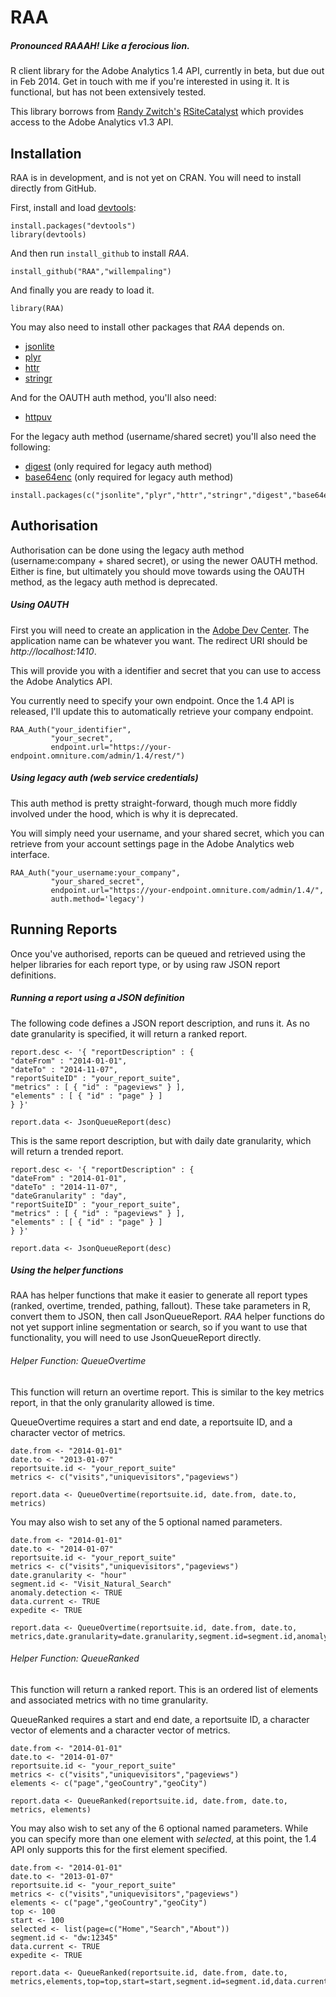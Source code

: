 RAA
===============

##### Pronounced _RAAAH!_ Like a ferocious lion.

R client library for the Adobe Analytics 1.4 API, currently in beta, but due out in Feb 2014.
Get in touch with me if you're interested in using it. It is functional, but has not been extensively tested.

This library borrows from [Randy Zwitch's](https://github.com/randyzwitch) [RSiteCatalyst](https://github.com/randyzwitch/RSiteCatalyst) which provides access to the Adobe Analytics v1.3 API.
## Installation
RAA is in development, and is not yet on CRAN. You will need to install directly from GitHub.

First, install and load [devtools](https://www.google.com):

```
install.packages("devtools")
library(devtools)
```
And then run ```install_github``` to install _RAA_.

```
install_github("RAA","willempaling")
```

And finally you are ready to load it.

```
library(RAA)
```

You may also need to install other packages that _RAA_ depends on.

* [jsonlite](http://cran.r-project.org/web/packages/jsonlite/)
* [plyr](http://cran.r-project.org/web/packages/plyr/)
* [httr](http://cran.r-project.org/web/packages/httr/)
* [stringr](http://cran.r-project.org/web/packages/stringr/)

And for the OAUTH auth method, you'll also need:

* [httpuv](http://cran.r-project.org/web/packages/httpuv/)

For the legacy auth method (username/shared secret) you'll also need the following:

* [digest](http://cran.r-project.org/web/packages/digest/) (only required for legacy auth method)
* [base64enc](http://cran.r-project.org/web/packages/base64enc/) (only required for legacy auth method)


```
install.packages(c("jsonlite","plyr","httr","stringr","digest","base64enc,"httpuv"))
```
## Authorisation
Authorisation can be done using the legacy auth method (username:company + shared secret), or using the newer OAUTH method. Either is fine, but ultimately you should move towards using the OAUTH method, as the legacy auth method is deprecated.

##### Using OAUTH
First you will need to create an application in the [Adobe Dev Center](https://developer.omniture.com/en_US/devcenter). The application name can be whatever you want. The redirect URI should be *http://localhost:1410*.

This will provide you with a identifier and secret that you can use to access the Adobe Analytics API.

You currently need to specify your own endpoint. Once the 1.4 API is released, I'll update this to automatically retrieve your company endpoint.

```
RAA_Auth("your_identifier", 
         "your_secret", 
         endpoint.url="https://your-endpoint.omniture.com/admin/1.4/rest/")
```

##### Using legacy auth (web service credentials)
This auth method is pretty straight-forward, though much more fiddly involved under the hood, which is why it is deprecated.

You will simply need your username, and your shared secret, which you can retrieve from your account settings page in the Adobe Analytics web interface.

```
RAA_Auth("your_username:your_company", 
         "your_shared_secret", 
         endpoint.url="https://your-endpoint.omniture.com/admin/1.4/", 
         auth.method='legacy')
```

## Running Reports
Once you've authorised, reports can be queued and retrieved using the helper libraries for each report type, or by using raw JSON report definitions.

##### Running a report using a JSON definition
The following code defines a JSON report description, and runs it. As no date granularity is specified, it will return a ranked report.

```
report.desc <- '{ "reportDescription" : { 
"dateFrom" : "2014-01-01", 
"dateTo" : "2014-11-07", 
"reportSuiteID" : "your_report_suite", 
"metrics" : [ { "id" : "pageviews" } ], 
"elements" : [ { "id" : "page" } ]
} }'

report.data <- JsonQueueReport(desc)
```

This is the same report description, but with daily date granularity, which will return a trended report.

```
report.desc <- '{ "reportDescription" : { 
"dateFrom" : "2014-01-01", 
"dateTo" : "2014-11-07", 
"dateGranularity" : "day", 
"reportSuiteID" : "your_report_suite", 
"metrics" : [ { "id" : "pageviews" } ], 
"elements" : [ { "id" : "page" } ]
} }'

report.data <- JsonQueueReport(desc)
```

##### Using the helper functions
RAA has helper functions that make it easier to generate all report types (ranked, overtime, trended, pathing, fallout). These take parameters in R, convert them to JSON, then call JsonQueueReport. _RAA_ helper functions do not yet support inline segmentation or search, so if you want to use that functionality, you will need to use JsonQueueReport directly.

###### Helper Function: QueueOvertime
This function will return an overtime report. This is similar to the key metrics report, in that the only granularity allowed is time. 

QueueOvertime requires a start and end date, a reportsuite ID, and a character vector of metrics.

```
date.from <- "2014-01-01"
date.to <- "2013-01-07"
reportsuite.id <- "your_report_suite"
metrics <- c("visits","uniquevisitors","pageviews")

report.data <- QueueOvertime(reportsuite.id, date.from, date.to, metrics)
```

You may also wish to set any of the 5 optional named parameters.

```
date.from <- "2014-01-01"
date.to <- "2014-01-07"
reportsuite.id <- "your_report_suite"
metrics <- c("visits","uniquevisitors","pageviews")
date.granularity <- "hour"
segment.id <- "Visit_Natural_Search"
anomaly.detection <- TRUE
data.current <- TRUE
expedite <- TRUE

report.data <- QueueOvertime(reportsuite.id, date.from, date.to, metrics,date.granularity=date.granularity,segment.id=segment.id,anomaly.detection=anomaly.detection,data.current=data.current,expedite=expedite)
```

###### Helper Function: QueueRanked
This function will return a ranked report. This is an ordered list of elements and associated metrics with no time granularity.

QueueRanked requires a start and end date, a reportsuite ID, a character vector of elements and a character vector of metrics.

```
date.from <- "2014-01-01"
date.to <- "2014-01-07"
reportsuite.id <- "your_report_suite"
metrics <- c("visits","uniquevisitors","pageviews")
elements <- c("page","geoCountry","geoCity")

report.data <- QueueRanked(reportsuite.id, date.from, date.to, metrics, elements)
```

You may also wish to set any of the 6 optional named parameters. While you can specify more than one element with _selected_, at this point, the 1.4 API only supports this for the first element specified.

```
date.from <- "2014-01-01"
date.to <- "2013-01-07"
reportsuite.id <- "your_report_suite"
metrics <- c("visits","uniquevisitors","pageviews")
elements <- c("page","geoCountry","geoCity")
top <- 100
start <- 100
selected <- list(page=c("Home","Search","About"))
segment.id <- "dw:12345"
data.current <- TRUE
expedite <- TRUE

report.data <- QueueRanked(reportsuite.id, date.from, date.to, metrics,elements,top=top,start=start,segment.id=segment.id,data.current=data.current,expedit=expedite)
```


